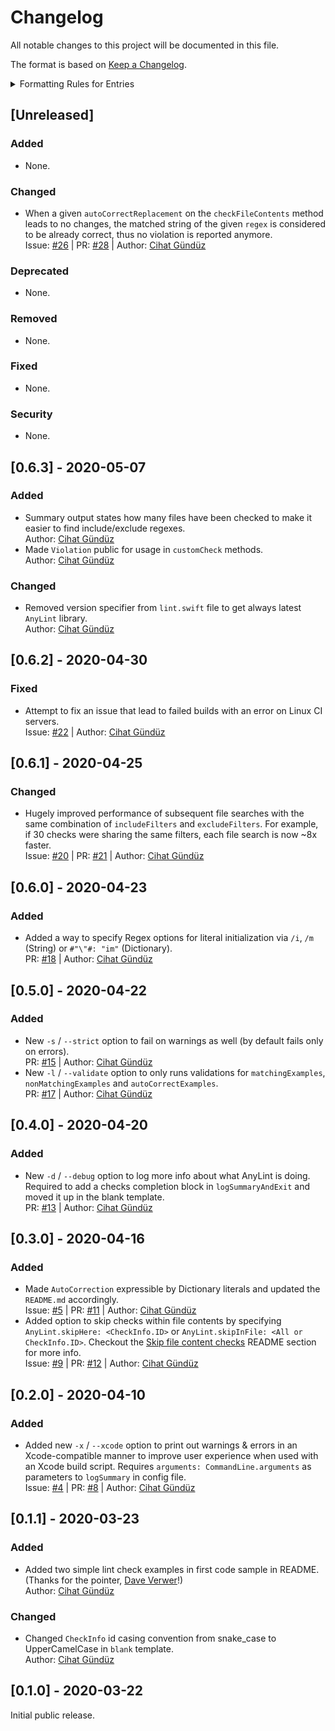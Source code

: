 # Changelog
All notable changes to this project will be documented in this file.

The format is based on [Keep a Changelog](http://keepachangelog.com/en/1.0.0/).

<details>
<summary>Formatting Rules for Entries</summary>
Each entry should use the following format:

```markdown
- Summary of what was changed in a single line using past tense & followed by two whitespaces.  
  Issue: [#0](https://github.com/Flinesoft/AnyLint/issues/0) | PR: [#0](https://github.com/Flinesoft/AnyLint/pull/0) | Author: [Cihat Gündüz](https://github.com/Jeehut)
```

Note that at the end of the summary line, you need to add two whitespaces (`  `) for correct rendering on GitHub.

If needed, pluralize to `Tasks`, `PRs` or `Authors` and list multiple entries separated by `, `. Also, remove entries not needed in the second line.
</details>

## [Unreleased]
### Added
- None.
### Changed
- When a given `autoCorrectReplacement` on the `checkFileContents` method leads to no changes, the matched string of the given `regex` is considered to be already correct, thus no violation is reported anymore.  
  Issue: [#26](https://github.com/Flinesoft/AnyLint/issues/26) | PR: [#28](https://github.com/Flinesoft/AnyLint/pull/28) | Author: [Cihat Gündüz](https://github.com/Jeehut)
### Deprecated
- None.
### Removed
- None.
### Fixed
- None.
### Security
- None.


## [0.6.3] - 2020-05-07
### Added
- Summary output states how many files have been checked to make it easier to find include/exclude regexes.  
  Author: [Cihat Gündüz](https://github.com/Jeehut)
- Made `Violation` public for usage in `customCheck` methods.  
  Author: [Cihat Gündüz](https://github.com/Jeehut)
### Changed
- Removed version specifier from `lint.swift` file to get always latest `AnyLint` library.  
  Author: [Cihat Gündüz](https://github.com/Jeehut)

## [0.6.2] - 2020-04-30
### Fixed
- Attempt to fix an issue that lead to failed builds with an error on Linux CI servers.  
  Issue: [#22](https://github.com/Flinesoft/AnyLint/issues/22) | Author: [Cihat Gündüz](https://github.com/Jeehut)

## [0.6.1] - 2020-04-25
### Changed
- Hugely improved performance of subsequent file searches with the same combination of `includeFilters` and `excludeFilters`. For example, if 30 checks were sharing the same filters, each file search is now ~8x faster.  
  Issue: [#20](https://github.com/Flinesoft/AnyLint/issues/20) | PR: [#21](https://github.com/Flinesoft/AnyLint/pull/21) | Author: [Cihat Gündüz](https://github.com/Jeehut)

## [0.6.0] - 2020-04-23
### Added
- Added a way to specify Regex options for literal initialization via `/i`, `/m` (String) or `#"\"#: "im"` (Dictionary).  
  PR: [#18](https://github.com/Flinesoft/AnyLint/pull/18) | Author: [Cihat Gündüz](https://github.com/Jeehut)

## [0.5.0] - 2020-04-22
### Added
- New `-s` / `--strict` option to fail on warnings as well (by default fails only on errors).  
  PR: [#15](https://github.com/Flinesoft/AnyLint/pull/15) | Author: [Cihat Gündüz](https://github.com/Jeehut)
- New `-l` / `--validate` option to only runs validations for `matchingExamples`, `nonMatchingExamples` and `autoCorrectExamples`.  
  PR: [#17](https://github.com/Flinesoft/AnyLint/pull/17) | Author: [Cihat Gündüz](https://github.com/Jeehut)

## [0.4.0] - 2020-04-20
### Added
- New `-d` / `--debug` option to log more info about what AnyLint is doing. Required to add a checks completion block in `logSummaryAndExit` and moved it up in the blank template.  
  PR: [#13](https://github.com/Flinesoft/AnyLint/pull/13) | Author: [Cihat Gündüz](https://github.com/Jeehut)

## [0.3.0] - 2020-04-16
### Added
- Made `AutoCorrection` expressible by Dictionary literals and updated the `README.md` accordingly.  
  Issue: [#5](https://github.com/Flinesoft/AnyLint/issues/5) | PR: [#11](https://github.com/Flinesoft/AnyLint/pull/11) | Author: [Cihat Gündüz](https://github.com/Jeehut)
- Added option to skip checks within file contents by specifying `AnyLint.skipHere: <CheckInfo.ID>` or `AnyLint.skipInFile: <All or CheckInfo.ID>`. Checkout the [Skip file content checks](https://github.com/Flinesoft/AnyLint#skip-file-content-checks) README section for more info.  
  Issue: [#9](https://github.com/Flinesoft/AnyLint/issues/9) | PR: [#12](https://github.com/Flinesoft/AnyLint/pull/12) | Author: [Cihat Gündüz](https://github.com/Jeehut)

## [0.2.0] - 2020-04-10
### Added
- Added new `-x` / `--xcode` option to print out warnings & errors in an Xcode-compatible manner to improve user experience when used with an Xcode build script. Requires `arguments: CommandLine.arguments` as parameters to `logSummary` in config file.  
  Issue: [#4](https://github.com/Flinesoft/AnyLint/issues/4) | PR: [#8](https://github.com/Flinesoft/AnyLint/pull/8) | Author: [Cihat Gündüz](https://github.com/Jeehut)

## [0.1.1] - 2020-03-23
### Added
- Added two simple lint check examples in first code sample in README. (Thanks for the pointer, [Dave Verwer](https://github.com/daveverwer)!)  
  Author: [Cihat Gündüz](https://github.com/Jeehut)
### Changed
- Changed `CheckInfo` id casing convention from snake_case to UpperCamelCase in `blank` template.  
  Author: [Cihat Gündüz](https://github.com/Jeehut)

## [0.1.0] - 2020-03-22
Initial public release.
